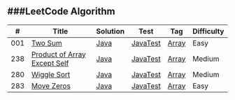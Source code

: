 ###LeetCode Algorithm
----------------

| # | Title |Solution|Test|Tag|Difficulty|
|---|-------|--------|----|----|----------|
|001|[Two Sum](https://leetcode.com/problems/two-sum/)|[Java](./src/main/java/leetcode/twoSum.java)|[JavaTest](./src/test/java/leetcode/twoSumTest.java)|[Array](https://leetcode.com/tag/array/)|Easy|
|238|[Product of Array Except Self](https://leetcode.com/problems/product-of-array-except-self/)|[Java](./src/main/java/leetcode/productExceptSelf.java)|[JavaTest](./src/test/java/leetcode/productExceptSelfTest.java)|[Array](https://leetcode.com/tag/array/)|Medium|
|280|[Wiggle Sort](https://leetcode.com/problems/wiggle-sort/)|[Java](./src/main/java/leetcode/wiggleSort.java)|[JavaTest](./src/test/java/leetcode/wiggleSortTest.java)|[Array](https://leetcode.com/tag/array/)|Medium|
|283|[Move Zeros](https://leetcode.com/problems/move-zeroes/)|[Java](./src/main/java/leetcode/moveZeros.java)|[JavaTest](./src/test/java/leetcode/moveZerosTest.java)|[Array](https://leetcode.com/tag/array/)|Easy|
